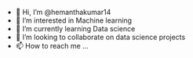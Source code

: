 - 👋 Hi, I’m @hemanthakumar14
- 👀 I’m interested in Machine learning
- 🌱 I’m currently learning Data science 
- 💞️ I’m looking to collaborate on data science projects
- 📫 How to reach me ...

<!---
hemanthakumar14/hemanthakumar14 is a ✨ special ✨ repository because its `README.md` (this file) appears on your GitHub profile.
You can click the Preview link to take a look at your changes.
--->
